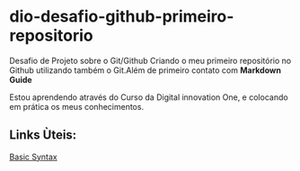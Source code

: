 # dio-desafio-github-primeiro-repositorio

Desafio de Projeto sobre o Git/Github
Criando o meu primeiro repositório no Github utilizando também o Git.Além de primeiro contato com **Markdown Guide**

Estou aprendendo através do Curso da Digital innovation One, e colocando em prática os meus conhecimentos.

## Links Ùteis:

[Basic Syntax](https://www.markdownguide.org/basic-syntax/#links)

